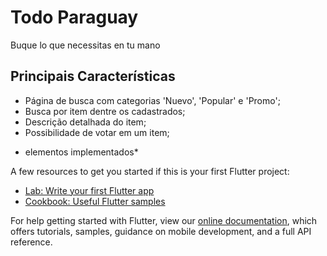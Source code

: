 # Todo Paraguay

Buque lo que necessitas en tu mano

## Principais Características

- Página de busca com categorias 'Nuevo', 'Popular' e 'Promo';
- Busca por item dentre os cadastrados;
- Descrição detalhada do item;
- Possibilidade de votar em um item;

* elementos implementados*


A few resources to get you started if this is your first Flutter project:

- [Lab: Write your first Flutter app](https://flutter.dev/docs/get-started/codelab)
- [Cookbook: Useful Flutter samples](https://flutter.dev/docs/cookbook)

For help getting started with Flutter, view our
[online documentation](https://flutter.dev/docs), which offers tutorials,
samples, guidance on mobile development, and a full API reference.
